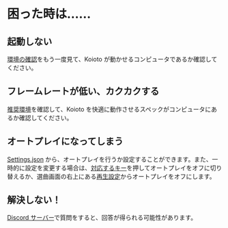 # 困った時は……

## 起動しない

[環境の確認](#環境の確認)をもう一度見て、Koioto が動かせるコンピュータであるか確認してください。

## フレームレートが低い、カクカクする

[推奨環境](/env/)を確認して、Koioto を快適に動作させるスペックがコンピュータにあるか確認してください。

## オートプレイになってしまう

[Settings.json](/config/settings-json.html) から、オートプレイを行うか設定することができます。また、一時的に設定を変更する場合は、[対応するキー](how2play.html)を押してオートプレイをオフに切り替えるか、選曲画面の右上にある[再生設定](/features/playing-options.html)からオートプレイをオフにします。

## 解決しない！

[Discord サーバー](https://discord.gg/kaF5Nc6)で質問をすると、回答が得られる可能性があります。